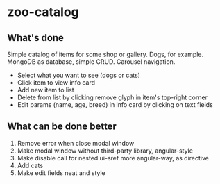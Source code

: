 # zoo-catalog

## What's done

Simple catalog of items for some shop or gallery. Dogs, for example. MongoDB as database, simple CRUD. Carousel navigation.

* Select what you want to see (dogs or cats)
* Click item to view info card
* Add new item to list
* Delete from list by clicking remove glyph in item's top-right corner
* Edit params (name, age, breed) in info card by clicking on text fields

## What can be done better

1. Remove error when close modal window
2. Make modal window without third-party library, angular-style
3. Make disable call for nested ui-sref more angular-way, as directive
4. Add cats
5. Make edit fields neat and style